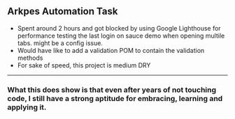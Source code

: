 <h2>Arkpes Automation Task</h2>

<ul>
<li>Spent around 2 hours and got blocked by using Google Lighthouse for performance testing the last login on sauce demo when opening multile tabs. might be a config issue.</li>
<li>Would have like to add a validation POM to contain the validation methods</li>
<li>For sake of speed, this project is medium DRY</li>
</ul>
<hr>
<h3>What this does show is that even after years of not touching code, I still have a strong aptitude for embracing, learning and applying it.</h3>

